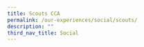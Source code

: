 ```yaml
---
title: Scouts CCA
permalink: /our-experiences/social/scouts/
description: ""
third_nav_title: Social
---
```

